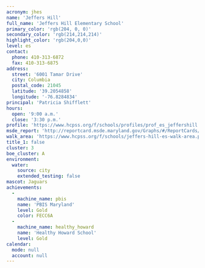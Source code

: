 ```yaml
---
acronym: jhes
name: 'Jeffers Hill'
full_name: 'Jeffers Hill Elementary School'
primary_color: 'rgb(204, 0, 0)'
secondary_color: 'rgb(214,214,214)'
highlight_color: 'rgb(204,0,0)'
level: es
contact:
  phone: 410-313-6872
  fax: 410-313-6875
address:
  street: '6001 Tamar Drive'
  city: Columbia
  postal_code: 21045
  latitude: '39.2054858'
  longitude: '-76.8284834'
principal: 'Patricia Shifflett'
hours:
  open: '9:00 a.m.'
  close: '3:30 p.m.'
profile: 'https://www.hcpss.org/f/schools/profiles/prof_es_jeffershill.pdf'
msde_report: 'http://reportcard.msde.maryland.gov/Graphs/#/ReportCards/ReportCardSchool/1//1/13/0613/'
walk_area: 'https://www.hcpss.org/f/schools/jeffers-hill-es-walk-area.pdf'
title_1: false
cluster: 3
boe_cluster: A
environment:
  water:
    source: city
    extended_testing: false
mascot: Jaguars
achievements:
  -
    machine_name: pbis
    name: 'PBIS Maryland'
    level: Gold
    color: FECC6A
  -
    machine_name: healthy_howard
    name: 'Healthy Howard School'
    level: Gold
calendar:
  mode: null
  account: null
---
```

